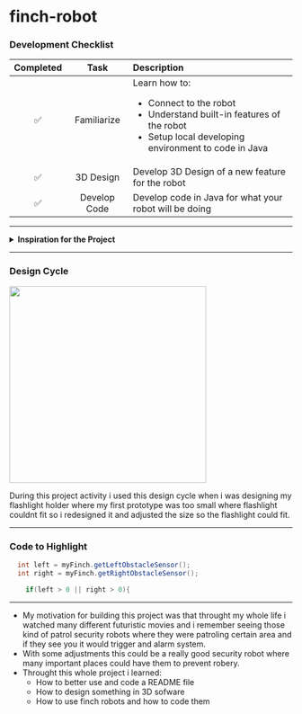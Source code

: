 # finch-robot

### Development Checklist

  | Completed | Task         | Description |
  |:---------:|:------------:|:------------|
  |     ✅    | Familiarize  | Learn how to: <ul><li>Connect to the robot</li><li>Understand built-in features of the robot</li><li>Setup local developing environment to code in Java</li></ul>|
  |     ✅    | 3D Design    | Develop 3D Design of a new feature for the robot |
  |     ✅    | Develop Code | Develop code in Java for what your robot will be doing |

---

<details>
<summary><strong>Inspiration for the Project</strong></summary>

I wanted to create something similar to futuristic patrol security robots that have a flashlight on top and they are moving around the room forever.
</details>

---

### Design Cycle
<img src="https://github.com/user-attachments/assets/831d4fc7-bd87-47d4-a97d-28ad73f424b8" width="350" height="350">

During this project activity i used this design cycle when i was designing my flashlight holder where my first prototype was too small where flashlight couldnt fit so i redesigned it and adjusted the size so the flashlight could fit.

---

### Code to Highlight
```java
  int left = myFinch.getLeftObstacleSensor();
  int right = myFinch.getRightObstacleSensor();

    if(left > 0 || right > 0){
```

---

- My motivation for building this project was that throught my whole life i watched many different futuristic movies and i remember seeing those kind of patrol security robots where they were patroling certain area and if they see you it would trigger and alarm system.
- With some adjustments this could be a really good security robot where many important places could have them to prevent robery.
- Throught this whole project i learned:
   - How to better use and code a README file
   - How to design something in 3D sofware
   - How to use finch robots and how to code them
